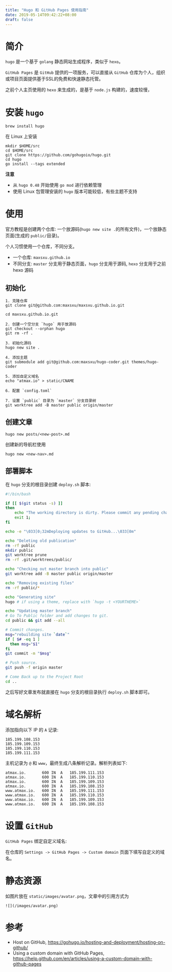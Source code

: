 ```yaml
---
title: "Hugo 和 GitHub Pages 使用指南"
date: 2019-05-14T09:42:22+08:00
draft: false
---
```


# 简介
`hugo` 是一个基于 `golang` 静态网站生成程序，类似于 `hexo`。

`GitHub Pages` 是 `GitHub` 提供的一项服务，可以直接从 `GitHub` 仓库为个人，组织或项目页面提供基于SSL的免费和快速静态托管。

之前个人主页使用的 `hexo` 来生成的，是基于 `node.js` 构建的，速度较慢，

# 安装 `hugo`
```console
brew install hugo
```

在 Linux 上安装
```console
mkdir $HOME/src
cd $HOME/src
git clone https://github.com/gohugoio/hugo.git
cd hugo
go install --tags extended
```

**注意**

- 从 `hugo 0.48` 开始使用 `go mod` 进行依赖管理
- 使用 Linux 包管理安装的 `hugo` 版本可能较低，有些主题不支持


# 使用
官方教程是创建两个仓库: 一个放源码(`hugo new site .`的所有文件)，一个放静态页面(生成的 `public/`目录)。

个人习惯使用一个仓库，不同分支。

- 一个仓库: `maxsxu.github.io`
- 不同分支: `master` 分支用于静态页面，`hugo` 分支用于源码, `hexo` 分支用于之前 hexo 源码

## 初始化
```console
1. 克隆仓库
git clone git@github.com:maxsxu/maxsxu.github.io.git

cd maxsxu.github.io.git

2. 创建一个空分支 `hugo` 用于放源码
git checkout --orphan hugo
git rm -rf .

3. 初始化源码
hugo new site .

4. 添加主题
git submodule add git@github.com:maxsxu/hugo-coder.git themes/hugo-coder

5. 添加自定义域名
echo "atmax.io" > static/CNAME

6. 配置 `config.toml`

7. 设置 `public` 目录为 `master` 分支目录树
git worktree add -B master public origin/master
```

## 创建文章
```console
hugo new posts/<new-post>.md
```

创建新的导航栏使用

```console
hugo new <new-nav>.md
```

## 部署脚本
在 `hugo` 分支的根目录创建 `deploy.sh` 脚本:

```bash
#!/bin/bash

if [[ $(git status -s) ]]
then
    echo "The working directory is dirty. Please commit any pending changes."
    exit 1;
fi

echo -e "\033[0;32mDeploying updates to GitHub...\033[0m"

echo "Deleting old publication"
rm -rf public
mkdir public
git worktree prune
rm -rf .git/worktrees/public/

echo "Checking out master branch into public"
git worktree add -B master public origin/master

echo "Removing existing files"
rm -rf public/*

echo "Generating site"
hugo # if using a theme, replace with `hugo -t <YOURTHEME>`

echo "Updating master branch"
# Go To Public folder and add changes to git.
cd public && git add --all 

# Commit changes.
msg="rebuilding site `date`"
if [ $# -eq 1 ]
  then msg="$1"
fi
git commit -m "$msg"

# Push source.
git push -f origin master

# Come Back up to the Project Root
cd ..
```

之后写好文章发布就直接在 `hugo` 分支的根目录执行 `deploy.sh` 脚本即可。

# 域名解析
添加指向以下 IP 的 `A` 记录:

```
185.199.108.153
185.199.109.153
185.199.110.153
185.199.111.153
```

主机记录为 `@` 和 `www`，最终生成八条解析记录。解析列表如下:

```
atmax.io.		600	IN	A	185.199.111.153
atmax.io.		600	IN	A	185.199.110.153
atmax.io.		600	IN	A	185.199.109.153
atmax.io.		600	IN	A	185.199.108.153
www.atmax.io.	600	IN	A	185.199.111.153
www.atmax.io.	600	IN	A	185.199.110.153
www.atmax.io.	600	IN	A	185.199.109.153
www.atmax.io.	600	IN	A	185.199.108.153
```

# 设置 `GitHub`
`GitHub Pages` 绑定自定义域名:

在仓库的 `Settings -> GitHub Pages -> Custom domain` 页面下填写自定义的域名。

# 静态资源
如图片放在 `static/images/avatar.png`，文章中的引用方式为

```
![](/images/avatar.png)
```

# 参考
- Host on GitHub, https://gohugo.io/hosting-and-deployment/hosting-on-github/
- Using a custom domain with GitHub Pages, https://help.github.com/en/articles/using-a-custom-domain-with-github-pages
